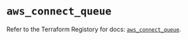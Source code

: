 # `aws_connect_queue`

Refer to the Terraform Registory for docs: [`aws_connect_queue`](https://registry.terraform.io/providers/hashicorp/aws/5.9.0/docs/resources/connect_queue).
